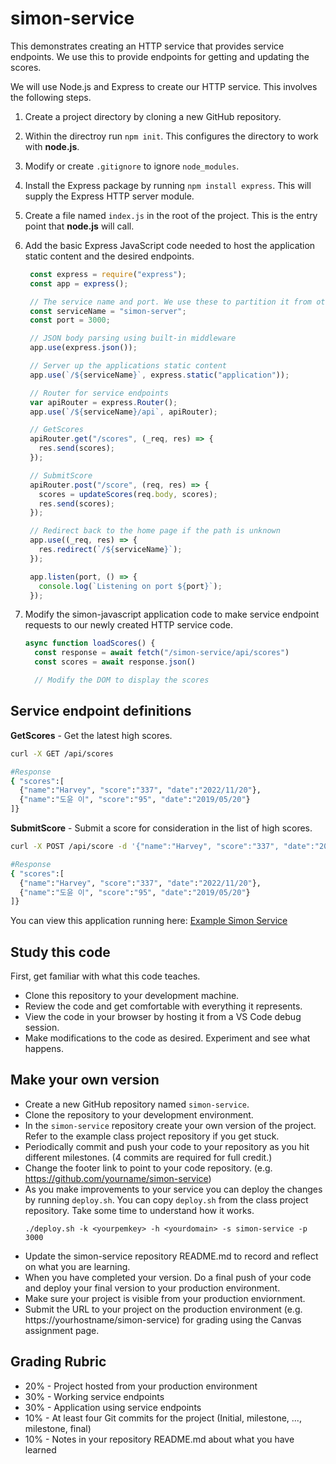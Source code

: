 # simon-service

This demonstrates creating an HTTP service that provides service endpoints. We use this to provide endpoints for getting and updating the scores.

We will use Node.js and Express to create our HTTP service. This involves the following steps.

1. Create a project directory by cloning a new GitHub repository.
1. Within the directroy run `npm init`. This configures the directory to work with **node.js**.
1. Modify or create `.gitignore` to ignore `node_modules`.
1. Install the Express package by running `npm install express`. This will supply the Express HTTP server module.
1. Create a file named `index.js` in the root of the project. This is the entry point that **node.js** will call.
1. Add the basic Express JavaScript code needed to host the application static content and the desired endpoints.

   ```Javascript
    const express = require("express");
    const app = express();

    // The service name and port. We use these to partition it from other running services when running in the production environment.
    const serviceName = "simon-server";
    const port = 3000;

    // JSON body parsing using built-in middleware
    app.use(express.json());

    // Server up the applications static content
    app.use(`/${serviceName}`, express.static("application"));

    // Router for service endpoints
    var apiRouter = express.Router();
    app.use(`/${serviceName}/api`, apiRouter);

    // GetScores
    apiRouter.get("/scores", (_req, res) => {
      res.send(scores);
    });

    // SubmitScore
    apiRouter.post("/score", (req, res) => {
      scores = updateScores(req.body, scores);
      res.send(scores);
    });

    // Redirect back to the home page if the path is unknown
    app.use((_req, res) => {
      res.redirect(`/${serviceName}`);
    });

    app.listen(port, () => {
      console.log(`Listening on port ${port}`);
    });
   ```

1. Modify the simon-javascript application code to make service endpoint requests to our newly created HTTP service code.

   ```Javascript
   async function loadScores() {
     const response = await fetch("/simon-service/api/scores")
     const scores = await response.json()

     // Modify the DOM to display the scores
   ```

## Service endpoint definitions

**GetScores** - Get the latest high scores.

```sh
curl -X GET /api/scores

#Response
{ "scores":[
  {"name":"Harvey", "score":"337", "date":"2022/11/20"},
  {"name":"도윤 이", "score":"95", "date":"2019/05/20"}
]}
```

**SubmitScore** - Submit a score for consideration in the list of high scores.

```sh
curl -X POST /api/score -d '{"name":"Harvey", "score":"337", "date":"2022/11/20"}'

#Response
{ "scores":[
  {"name":"Harvey", "score":"337", "date":"2022/11/20"},
  {"name":"도윤 이", "score":"95", "date":"2019/05/20"}
]}
```

You can view this application running here: [Example Simon Service](https://demo.cs260.click/simon-service)

## Study this code

First, get familiar with what this code teaches.

- Clone this repository to your development machine.
- Review the code and get comfortable with everything it represents.
- View the code in your browser by hosting it from a VS Code debug session.
- Make modifications to the code as desired. Experiment and see what happens.

## Make your own version

- Create a new GitHub repository named `simon-service`.
- Clone the repository to your development environment.
- In the `simon-service` repository create your own version of the project. Refer to the example class project repository if you get stuck.
- Periodically commit and push your code to your repository as you hit different milestones. (4 commits are required for full credit.)
- Change the footer link to point to your code repository. (e.g. https://github.com/yourname/simon-service)
- As you make improvements to your service you can deploy the changes by running `deploy.sh`. You can copy `deploy.sh` from the class project repository. Take some time to understand how it works.
  ```
  ./deploy.sh -k <yourpemkey> -h <yourdomain> -s simon-service -p 3000
  ```
- Update the simon-service repository README.md to record and reflect on what you are learning.
- When you have completed your version. Do a final push of your code and deploy your final version to your production environment.
- Make sure your project is visible from your production enviornment.
- Submit the URL to your project on the production environment (e.g. https://yourhostname/simon-service) for grading using the Canvas assignment page.

## Grading Rubric

- 20% - Project hosted from your production environment
- 30% - Working service endpoints
- 30% - Application using service endpoints
- 10% - At least four Git commits for the project (Initial, milestone, ..., milestone, final)
- 10% - Notes in your repository README.md about what you have learned
